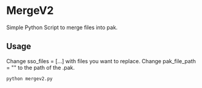 # MergeV2
Simple Python Script to merge files into pak.

## Usage
Change sso_files = [...] with files you want to replace.
Change pak_file_path = "" to the path of the .pak.

```python
python mergev2.py
```
